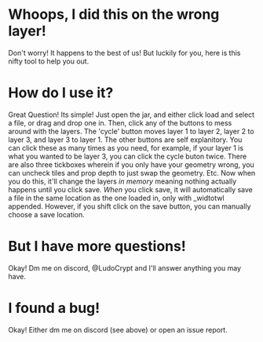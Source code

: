 # Whoops, I did this on the wrong layer!
Don't worry! It happens to the best of us! But luckily for you, here is this nifty tool to help you out.

# How do I use it?
Great Question! Its simple! Just open the jar, and either click load and select a file, or drag and drop one in. Then, click any of the buttons to mess around with the layers. The 'cycle' button moves layer 1 to layer 2, layer 2 to layer 3, and layer 3 to layer 1. The other buttons are self explanitory. You can click these as many times as you need, for example, if your layer 1 is what you wanted to be layer 3, you can click the cycle buton twice. There are also three tickboxes wherein if you only have your geometry wrong, you can uncheck tiles and prop depth to just swap the geometry. Etc. Now when you do this, it'll change the layers *in memory* meaning nothing actually happens until you click save. *When* you click save, it will automatically save a file in the same location as the one loaded in, only with _widtotwl appended. However, if you shift click on the save button, you can manually choose a save location.

# But I have more questions!
Okay! Dm me on discord, @LudoCrypt and I'll answer anything you may have.

# I found a bug!
Okay! Either dm me on discord (see above) or open an issue report.
